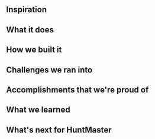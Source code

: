 ## Inspiration

## What it does

## How we built it

## Challenges we ran into

## Accomplishments that we're proud of

## What we learned

## What's next for HuntMaster

